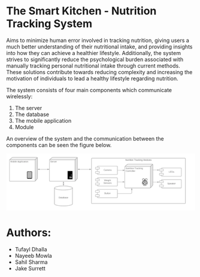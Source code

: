# The Smart Kitchen - Nutrition Tracking System

Aims to minimize human error involved in tracking nutrition, giving users a much better understanding of their nutritional intake, and providing insights into how they can achieve a healthier lifestyle. Additionally, the system strives to significantly reduce the psychological burden associated with manually tracking personal nutritional intake through current methods. These solutions contribute towards reducing complexity and increasing the motivation of individuals to lead a healthy lifestyle regarding nutrition.

The system consists of four main components which communicate wirelessly:
1) The server
2) The database
3) The mobile application
4) Module

An overview of the system and the communication between the components can be seen the figure below. 

![alt text](https://github.com/tufayldhalla/SmartKitchenHomeSystem/blob/main/Overview%20of%20System.png)

# Authors:
  * Tufayl Dhalla
  * Nayeeb Mowla
  * Sahil Sharma
  * Jake Surrett
